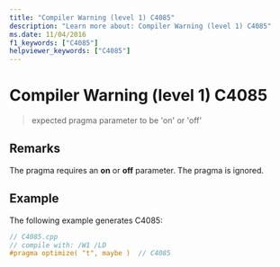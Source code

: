 ```yaml
---
title: "Compiler Warning (level 1) C4085"
description: "Learn more about: Compiler Warning (level 1) C4085"
ms.date: 11/04/2016
f1_keywords: ["C4085"]
helpviewer_keywords: ["C4085"]
---
```

# Compiler Warning (level 1) C4085

> expected pragma parameter to be 'on' or 'off'

## Remarks

The pragma requires an **on** or **off** parameter. The pragma is ignored.

## Example

The following example generates C4085:

```cpp
// C4085.cpp
// compile with: /W1 /LD
#pragma optimize( "t", maybe )  // C4085
```
